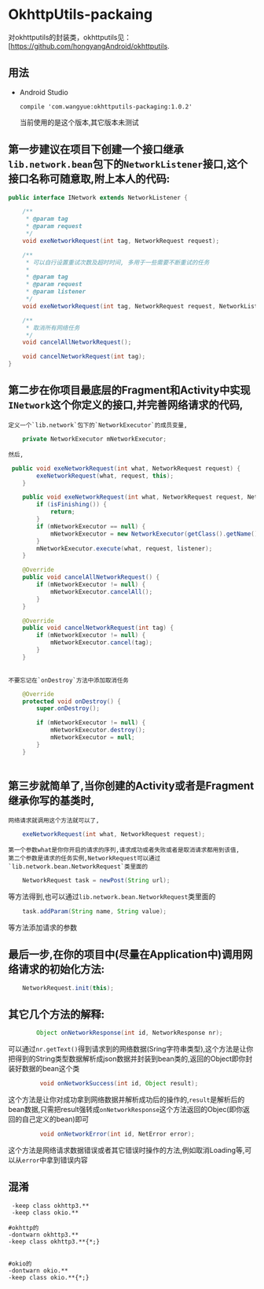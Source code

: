 # OkhttpUtils-packaing
对okhttputils的封装类，okhttputils见：[https://github.com/hongyangAndroid/okhttputils.


## 用法

* Android Studio
	
	```
	compile 'com.wangyue:okhttputils-packaging:1.0.2'
	```
	当前使用的是这个版本,其它版本未测试
	

## 第一步建议在项目下创建一个接口继承`lib.network.bean`包下的`NetworkListener`接口,这个接口名称可随意取,附上本人的代码:

```java
public interface INetwork extends NetworkListener {

    /**
     * @param tag
     * @param request
     */
    void exeNetworkRequest(int tag, NetworkRequest request);

    /**
     * 可以自行设置重试次数及超时时间, 多用于一些需要不断重试的任务
     *
     * @param tag
     * @param request
     * @param listener
     */
    void exeNetworkRequest(int tag, NetworkRequest request, NetworkListener listener);

    /**
     * 取消所有网络任务
     */
    void cancelAllNetworkRequest();

    void cancelNetworkRequest(int tag);
}
```


## 第二步在你项目最底层的Fragment和Activity中实现`INetwork`这个你定义的接口,并完善网络请求的代码,
    定义一个`lib.network`包下的`NetworkExecutor`的成员变量,
```java
	private NetworkExecutor mNetworkExecutor;
```

	然后,
```java
 public void exeNetworkRequest(int what, NetworkRequest request) {
        exeNetworkRequest(what, request, this);
    }

    public void exeNetworkRequest(int what, NetworkRequest request, NetworkListener listener) {
        if (isFinishing()) {
            return;
        }
        if (mNetworkExecutor == null) {
            mNetworkExecutor = new NetworkExecutor(getClass().getName(), this);
        }
        mNetworkExecutor.execute(what, request, listener);
    }

    @Override
    public void cancelAllNetworkRequest() {
        if (mNetworkExecutor != null) {
            mNetworkExecutor.cancelAll();
        }
    }

    @Override
    public void cancelNetworkRequest(int tag) {
        if (mNetworkExecutor != null) {
            mNetworkExecutor.cancel(tag);
        }
    }
	
```
	不要忘记在`onDestroy`方法中添加取消任务
```java
    @Override
    protected void onDestroy() {
        super.onDestroy();

        if (mNetworkExecutor != null) {
            mNetworkExecutor.destroy();
            mNetworkExecutor = null;
        }
    }
	
```

## 第三步就简单了,当你创建的Activity或者是Fragment继承你写的基类时,
	网络请求就调用这个方法就可以了,
```java
	exeNetworkRequest(int what, NetworkRequest request);
```
	第一个参数what是你你开启的请求的序列,请求成功或者失败或者是取消请求都用到该值,
	第二个参数是请求的任务实例,NetworkRequest可以通过`lib.network.bean.NetworkRequest`类里面的
```java
	NetworkRequest task = newPost(String url);
```
等方法得到,也可以通过`lib.network.bean.NetworkRequest`类里面的
```java
	task.addParam(String name, String value);
```
等方法添加请求的参数

## 最后一步,在你的项目中(尽量在Application中)调用网络请求的初始化方法:
```java
	NetworkRequest.init(this);
```

## 其它几个方法的解释:
```java
	    Object onNetworkResponse(int id, NetworkResponse nr);
```
可以通过`nr.getText()`得到请求到的网络数据(Sring字符串类型),这个方法是让你把得到的String类型数据解析成json数据并封装到bean类的,返回的Object即你封装好数据的bean这个类
```java
	     void onNetworkSuccess(int id, Object result);
```
这个方法是让你对成功拿到网络数据并解析成功后的操作的,`result`是解析后的bean数据,只需把result强转成`onNetworkResponse`这个方法返回的Objec(即你返回的自己定义的bean)即可
```java
	     void onNetworkError(int id, NetError error);
```
这个方法是网络请求数据错误或者其它错误时操作的方法,例如取消Loading等,可以从`error`中拿到错误内容



## 混淆

```该库的
 -keep class okhttp3.**
 -keep class okio.**

#okhttp的
-dontwarn okhttp3.**
-keep class okhttp3.**{*;}


#okio的
-dontwarn okio.**
-keep class okio.**{*;}


```







